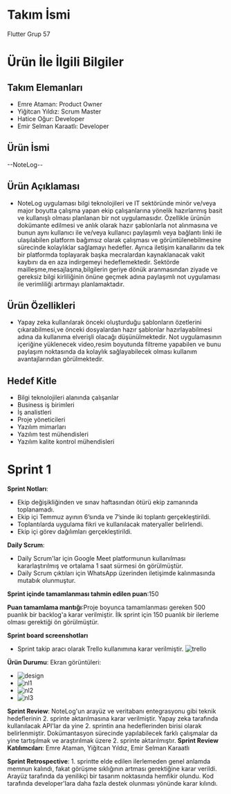 # **Takım İsmi**

Flutter Grup 57

# Ürün İle İlgili Bilgiler

## Takım Elemanları

- Emre Ataman: Product Owner
- Yiğitcan Yıldız: Scrum Master
- Hatice Oğur: Developer
 - Emir Selman Karaatlı: Developer

## Ürün İsmi

--NoteLog--

## Ürün Açıklaması

- NoteLog uygulaması bilgi teknolojileri ve IT  sektöründe minör ve/veya major boyutta çalışma yapan ekip çalışanlarına yönelik hazırlanmış basit ve kullanışlı olması planlanan bir not uygulamasıdır. Özellikle ürünün dokümante edilmesi ve anlık olarak hazır şablonlarla not alınmasına ve bunun  aynı kullanıcı ile ve/veya kullanıcı paylaşımlı veya bağlantı linki ile ulaşılabilen platform bağımsız olarak çalışması ve görüntülenebilmesine sürecinde kolaylıklar sağlamayı hedefler. Ayrıca iletişim kanallarını da tek bir platformda toplayarak başka mecralardan kaynaklanacak vakit kaybını da en aza indirgemeyi hedeflemektedir. Sektörde mailleşme,mesajlaşma,bilgilerin geriye dönük aranmasından ziyade  ve gereksiz bilgi kirliliğinin önüne geçmek adına paylaşımlı not uygulaması ile verimliliği artırmayı planlamaktadır.

## Ürün Özellikleri 

- Yapay zeka kullanılarak önceki oluşturduğu şablonların özetlerini çıkarabilmesi,ve önceki dosyalardan hazır şablonlar hazırlayabilmesi adına da kullanıma elverişli olacağı düşünülmektedir. Not uygulamasının içeriğine yüklenecek video,resim boyutunda filtreme yapabilen ve bunu paylaşım noktasında da kolaylık sağlayabilecek olması kullanım avantajlarından görülmektedir.



## Hedef Kitle

- Bilgi teknolojileri alanında çalışanlar 
- Business iş birimleri
- İş analistleri
- Proje yöneticileri
- Yazılım mimarları
- Yazılım test mühendisleri
- Yazılım kalite kontrol mühendisleri

# Sprint 1
**Sprint Notları**:
- Ekip değişikliğinden ve sınav haftasından ötürü ekip zamanında toplanamadı.
- Ekip içi Temmuz ayının 6’sında ve 7’sinde iki toplantı gerçekleştirildi.
- Toplantılarda uygulama fikri ve kullanılacak materyaller belirlendi. 
- Ekip içi görev dağılımları gerçekleştirildi.
 
**Daily Scrum**:
- Daily Scrum'lar için Google Meet platformunun kullanılması kararlaştırılmış ve ortalama 1 saat sürmesi ön görülmüştür.
- Daily Scrum çıktıları için WhatsApp üzerinden iletişimde kalınmasında mutabık olunmuştur.

**Sprint içinde tamamlanması tahmin edilen puan**:150

**Puan tamamlama mantığı**:Proje boyunca tamamlanması gereken 500 puanlık bir backlog'a karar verilmiştir. İlk sprint için 150 puanlık bir ilerleme olması gerektiği ön görülmüştür.


**Sprint board screenshotları**
- Sprint takip aracı olarak Trello kullanımına karar verilmiştir.
![trello](https://github.com/SelmanKaraatli/Bootcamp-Grup-57/assets/65602267/a19c3d61-37a2-4e13-bb29-6177c70e7653)


**Ürün Durumu**: Ekran görüntüleri:
- ![design](https://github.com/SelmanKaraatli/Bootcamp-Grup-57/assets/65602267/7294abad-b62c-42b0-98d8-7015d2fe0aaa)
- ![nl1](https://github.com/SelmanKaraatli/Bootcamp-Grup-57/assets/65602267/1a8e838b-5c9c-4f8b-8693-94b03183ca01)
- ![nl2](https://github.com/SelmanKaraatli/Bootcamp-Grup-57/assets/65602267/ca1d2fc8-a1a4-47da-b1e2-1a5998634c0e)
- ![nl3](https://github.com/SelmanKaraatli/Bootcamp-Grup-57/assets/65602267/44edf0a2-ad91-4314-a55e-aadf193eb194)

**Sprint Review**: NoteLog'un arayüz ve veritabanı entegrasyonu gibi teknik hedeflerinin 2. sprinte aktarılmasına karar verilmiştir. Yapay zeka tarafında kullanılacak API'lar da yine 2. sprintin ana hedeflerinden birisi olarak belirlenmiştir. Dokümantasyon sürecinde yapılabilecek farklı çalışmalar da yine tartışılmak ve araştırılmak üzere 2. sprinte aktarılmıştır.
**Sprint Review Katılımcıları**: Emre Ataman, Yiğitcan Yıldız, Emir Selman Karaatlı

**Sprint Retrospective**: 1. sprintte elde edilen ilerlemeden genel anlamda memnun kalındı, fakat görüşme sıklığının artması gerektiğine karar verildi. Arayüz tarafında da yenilikçi bir tasarım noktasında hemfikir olundu. Kod tarafında developer'lara daha fazla destek olunması yönünde karar kılındı.








